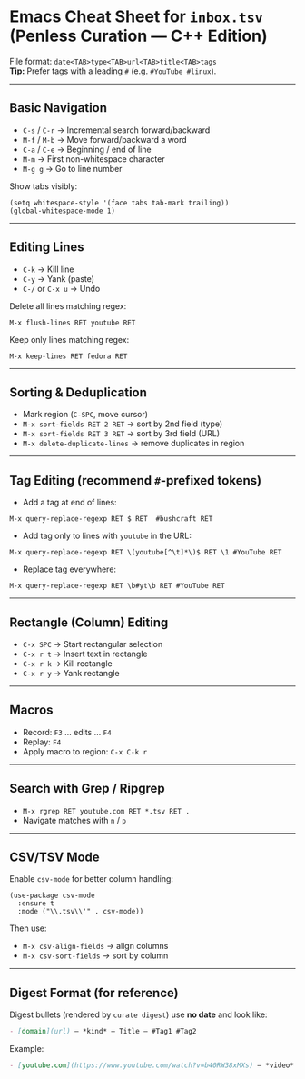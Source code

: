# Emacs Cheat Sheet for `inbox.tsv` (Penless Curation — C++ Edition)

File format: `date<TAB>type<TAB>url<TAB>title<TAB>tags`  
**Tip:** Prefer tags with a leading `#` (e.g. `#YouTube #linux`).

---

## Basic Navigation
- `C-s` / `C-r` → Incremental search forward/backward
- `M-f` / `M-b` → Move forward/backward a word
- `C-a` / `C-e` → Beginning / end of line
- `M-m` → First non-whitespace character
- `M-g g` → Go to line number

Show tabs visibly:
```elisp
(setq whitespace-style '(face tabs tab-mark trailing))
(global-whitespace-mode 1)
```

---

## Editing Lines
- `C-k` → Kill line
- `C-y` → Yank (paste)
- `C-/` or `C-x u` → Undo

Delete all lines matching regex:
```
M-x flush-lines RET youtube RET
```
Keep only lines matching regex:
```
M-x keep-lines RET fedora RET
```

---

## Sorting & Deduplication
- Mark region (`C-SPC`, move cursor)
- `M-x sort-fields RET 2 RET` → sort by 2nd field (type)
- `M-x sort-fields RET 3 RET` → sort by 3rd field (URL)
- `M-x delete-duplicate-lines` → remove duplicates in region

---

## Tag Editing (recommend `#`-prefixed tokens)
- Add a tag at end of lines:
```
M-x query-replace-regexp RET $ RET  #bushcraft RET
```
- Add tag only to lines with `youtube` in the URL:
```
M-x query-replace-regexp RET \(youtube[^\t]*\)$ RET \1 #YouTube RET
```
- Replace tag everywhere:
```
M-x query-replace-regexp RET \b#yt\b RET #YouTube RET
```

---

## Rectangle (Column) Editing
- `C-x SPC` → Start rectangular selection
- `C-x r t` → Insert text in rectangle
- `C-x r k` → Kill rectangle
- `C-x r y` → Yank rectangle

---

## Macros
- Record: `F3` … edits … `F4`
- Replay: `F4`
- Apply macro to region: `C-x C-k r`

---

## Search with Grep / Ripgrep
- `M-x rgrep RET youtube.com RET *.tsv RET .`
- Navigate matches with `n` / `p`

---

## CSV/TSV Mode
Enable `csv-mode` for better column handling:
```elisp
(use-package csv-mode
  :ensure t
  :mode ("\\.tsv\\'" . csv-mode))
```
Then use:
- `M-x csv-align-fields` → align columns
- `M-x csv-sort-fields` → sort by column

---

## Digest Format (for reference)

Digest bullets (rendered by `curate digest`) use **no date** and look like:
```md
- [domain](url) — *kind* — Title — #Tag1 #Tag2
```
Example:
```md
- [youtube.com](https://www.youtube.com/watch?v=b40RW38xMXs) — *video* — WHOA!! Bodycam EXPOSES this "GOOD COP" as Being REALLY BAD after Walking Away from Auditor - YouTube — #YouTube
```
